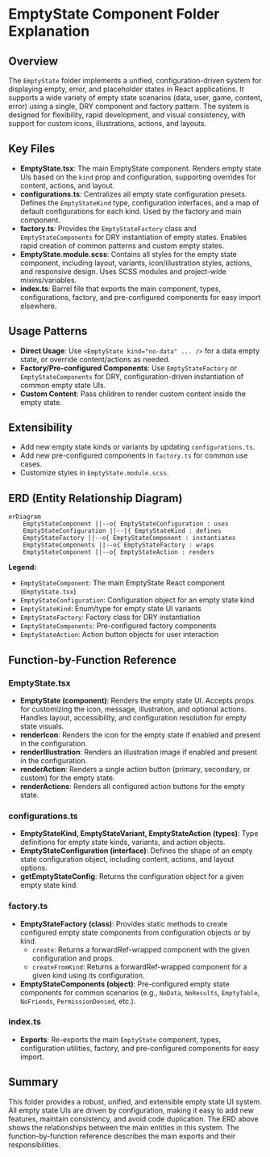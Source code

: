 # EmptyState Component Folder Explanation

## Overview

The `EmptyState` folder implements a unified, configuration-driven system for displaying empty, error, and placeholder states in React applications. It supports a wide variety of empty state scenarios (data, user, game, content, error) using a single, DRY component and factory pattern. The system is designed for flexibility, rapid development, and visual consistency, with support for custom icons, illustrations, actions, and layouts.

## Key Files

- **EmptyState.tsx**: The main EmptyState component. Renders empty state UIs based on the `kind` prop and configuration, supporting overrides for content, actions, and layout.
- **configurations.ts**: Centralizes all empty state configuration presets. Defines the `EmptyStateKind` type, configuration interfaces, and a map of default configurations for each kind. Used by the factory and main component.
- **factory.ts**: Provides the `EmptyStateFactory` class and `EmptyStateComponents` for DRY instantiation of empty states. Enables rapid creation of common patterns and custom empty states.
- **EmptyState.module.scss**: Contains all styles for the empty state component, including layout, variants, icon/illustration styles, actions, and responsive design. Uses SCSS modules and project-wide mixins/variables.
- **index.ts**: Barrel file that exports the main component, types, configurations, factory, and pre-configured components for easy import elsewhere.

## Usage Patterns

- **Direct Usage**: Use `<EmptyState kind="no-data" ... />` for a data empty state, or override content/actions as needed.
- **Factory/Pre-configured Components**: Use `EmptyStateFactory` or `EmptyStateComponents` for DRY, configuration-driven instantiation of common empty state UIs.
- **Custom Content**: Pass children to render custom content inside the empty state.

## Extensibility

- Add new empty state kinds or variants by updating `configurations.ts`.
- Add new pre-configured components in `factory.ts` for common use cases.
- Customize styles in `EmptyState.module.scss`.

## ERD (Entity Relationship Diagram)

```mermaid
erDiagram
    EmptyStateComponent ||--o{ EmptyStateConfiguration : uses
    EmptyStateConfiguration ||--|{ EmptyStateKind : defines
    EmptyStateFactory ||--o{ EmptyStateComponent : instantiates
    EmptyStateComponents ||--o{ EmptyStateFactory : wraps
    EmptyStateComponent ||--o{ EmptyStateAction : renders
```

**Legend:**

- `EmptyStateComponent`: The main EmptyState React component (`EmptyState.tsx`)
- `EmptyStateConfiguration`: Configuration object for an empty state kind
- `EmptyStateKind`: Enum/type for empty state UI variants
- `EmptyStateFactory`: Factory class for DRY instantiation
- `EmptyStateComponents`: Pre-configured factory components
- `EmptyStateAction`: Action button objects for user interaction

## Function-by-Function Reference

### EmptyState.tsx

- **EmptyState (component)**: Renders the empty state UI. Accepts props for customizing the icon, message, illustration, and optional actions. Handles layout, accessibility, and configuration resolution for empty state visuals.
- **renderIcon**: Renders the icon for the empty state if enabled and present in the configuration.
- **renderIllustration**: Renders an illustration image if enabled and present in the configuration.
- **renderAction**: Renders a single action button (primary, secondary, or custom) for the empty state.
- **renderActions**: Renders all configured action buttons for the empty state.

### configurations.ts

- **EmptyStateKind, EmptyStateVariant, EmptyStateAction (types)**: Type definitions for empty state kinds, variants, and action objects.
- **EmptyStateConfiguration (interface)**: Defines the shape of an empty state configuration object, including content, actions, and layout options.
- **getEmptyStateConfig**: Returns the configuration object for a given empty state kind.

### factory.ts

- **EmptyStateFactory (class)**: Provides static methods to create configured empty state components from configuration objects or by kind.
  - `create`: Returns a forwardRef-wrapped component with the given configuration and props.
  - `createFromKind`: Returns a forwardRef-wrapped component for a given kind using its configuration.
- **EmptyStateComponents (object)**: Pre-configured empty state components for common scenarios (e.g., `NoData`, `NoResults`, `EmptyTable`, `NoFriends`, `PermissionDenied`, etc.).

### index.ts

- **Exports**: Re-exports the main `EmptyState` component, types, configuration utilities, factory, and pre-configured components for easy import.

## Summary

This folder provides a robust, unified, and extensible empty state UI system. All empty state UIs are driven by configuration, making it easy to add new features, maintain consistency, and avoid code duplication. The ERD above shows the relationships between the main entities in this system. The function-by-function reference describes the main exports and their responsibilities.
